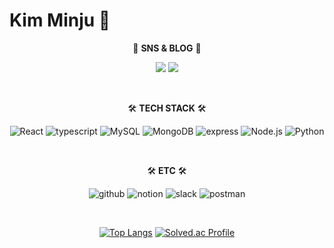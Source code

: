 # Kim Minju 👋
<div align="center">

<!--
**minz-cha/minz-cha** is a ✨ _special_ ✨ repository because its `README.md` (this file) appears on your GitHub profile.

Here are some ideas to get you started:

- 🔭 I’m currently working on ...
- 🌱 I’m currently learning ...
- 👯 I’m looking to collaborate on ...
- 🤔 I’m looking for help with ...
- 💬 Ask me about ...
- 📫 How to reach me: ...
- 😄 Pronouns: ...
- ⚡ Fun fact: ...
-->

📲 **SNS & BLOG** 📲

<a href="https://www.instagram.com/mmmin._.zz/"><img src="https://img.shields.io/badge/Instagram-E4405F?style=flat-square&logo=Instagram&logoColor=white"/></a> <a href="https://velog.io/@minz-cha"><img src="https://img.shields.io/badge/Velog-20C997?style=flat-square&logo=Velog&logoColor=white"/></a>

</br>

🛠️ **TECH STACK** 🛠️

![React](https://img.shields.io/badge/React-61DAFB.svg?&style=for-the-badge&logo=React&logoColor=white) 
![typescript](https://img.shields.io/badge/typescript-3178C6.svg?&style=for-the-badge&logo=typescript&logoColor=white) 
![MySQL](https://img.shields.io/badge/MySQL-4479A1.svg?&style=for-the-badge&logo=MySQL&logoColor=white) 
![MongoDB](https://img.shields.io/badge/MongoDB-47A248.svg?&style=for-the-badge&logo=MongoDB&logoColor=white) 
![express](https://img.shields.io/badge/express-000000.svg?&style=for-the-badge&logo=express&logoColor=white) 
![Node.js](https://img.shields.io/badge/Node.js-339933.svg?&style=for-the-badge&logo=Node.js&logoColor=white) 
![Python](https://img.shields.io/badge/Python-3776AB.svg?&style=for-the-badge&logo=Python&logoColor=yellow) 

<!-- 
![Vue.js](https://img.shields.io/badge/Vue.js-4FC08D.svg?&style=for-the-badge&logo=Vue.js&logoColor=white)  -->

</br>

🛠️ **ETC** 🛠️

![github](https://img.shields.io/badge/github-181717.svg?&style=for-the-badge&logo=github&logoColor=white) 
![notion](https://img.shields.io/badge/notion-000000.svg?&style=for-the-badge&logo=notion&logoColor=white) 
![slack](https://img.shields.io/badge/slack-4A154B.svg?&style=for-the-badge&logo=slack&logoColor=white) 
![postman](https://img.shields.io/badge/postman-FF6C37.svg?&style=for-the-badge&logo=postman&logoColor=white)  

</br>

<!--🗯️ **INFO** 🗯️-->



<!--[![Minju's GitHub stats](https://github-readme-stats.vercel.app/api?username=minz-cha&theme=tokyonight)](https://github.com/minz-cha/github-readme-stats) -->


[![Top Langs](https://github-readme-stats.vercel.app/api/top-langs/?username=minz-cha&langs_count=5&layout=compact&theme=dark)](https://github.com/minz-cha)
[![Solved.ac Profile](http://mazassumnida.wtf/api/v2/generate_badge?boj=demin1026)](https://solved.ac/demin1026/) 

</div>
